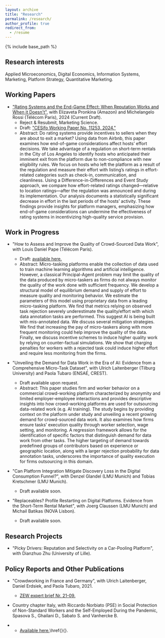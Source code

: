 ```yaml
---
layout: archive
title: "Research"
permalink: /research/
author_profile: true
redirect_from:
  - /resume
---
```


{% include base_path %}

Research interests
----- 
Applied Microeconomics, Digital Economics, Information Systems, Marketing, Platform Strategy, Quantitative Marketing.

Working Papers
----- 

* <a href="https://www.cesifo.org/en/publications/2024/working-paper/rating-systems-and-end-game-effect-when-reputation-works-and-when">"Rating Systems and the End-Game Effect: When Reputation Works and When it Doesn't"</a>, with Elizaveta Pronkina (Amazon) and Michelangelo Rossi (Télécom Paris), 2024 (Current Draft).
  * Reject & Resubmit, Marketing Science.
  * Draft: <a href="https://www.cesifo.org/en/publications/2024/working-paper/rating-systems-and-end-game-effect-when-reputation-works-and-when">"CESifo Working Paper No. 11253, 2024."</a>
  * Abstract: Do rating systems provide incentives to sellers when they are about to exit a market? Using data from Airbnb, this paper examines how end-of-game considerations affect hosts’ effort decisions. We take advantage of a regulation on short-term rentals in the City of Los Angeles to identify hosts who anticipated their imminent exit from the platform due to non-compliance with new eligibility rules. We focus on hosts who left the platform as a result of the regulation and measure their effort with listing’s ratings in effort-related categories such as check-in, communication, and cleanliness.
Using a Difference-in-Differences and Event Study approach, we compare how effort-related ratings changed—relative to location ratings—after the regulation was announced and during its implementation. Our analysis documents a statistically significant decrease in effort in the last periods of the hosts’ activity. These findings provide insights for platform managers, emphasizing how end-of-game considerations can undermine the effectiveness of rating systems in incentivizing high-quality service provision.

Work in Progress
-----

* "How to Assess and Improve the Quality of Crowd-Sourced Data Work", with Louis Daniel Pape (Télécom Paris).
  * Draft: <a href="https://www.dropbox.com/scl/fi/i0vmamm0uu8bray6utjmz/Quality_MW.pdf?rlkey=01j6c33ylpprjsdtu8z9ye4wa&dl=0">available here.</a>
  * Abstract: Micro-tasking platforms enable the collection of data used to train machine learning algorithms and artificial intelligence. However, a classical Principal-Agent problem may limit the quality of the data produced by micro-taskers as firms do not always monitor the quality of the work done with sufficient frequency.
We develop a structural model of equilibrium demand and supply of effort to measure quality and monitoring behavior. We estimate the parameters of this model using proprietary data from a leading micro-tasking platform. We find that metrics relying on observed task rejection severely underestimate the quality/effort with which data annotation tasks are performed. This suggest AI is being built with mis-annotated data. We discuss several mitigation strategies. We find that increasing the pay of micro-taskers along with more frequent monitoring could help improve the quality of the data. Finally, we discuss incentive schemes to induce higher quality work by relying on counter-factual simulations. We show that charging penalties for workers with a rejected task could induce higher effort and require less monitoring from the firms.

* "Unveiling the Demand for Data Work in the Era of AI: Evidence from a Comprehensive Micro-Task Dataset", with Ulrich Laitenberger (Tilburg University) and Paola Tubaro (ENSAE, CREST).
  * Draft available upon request.
  * Abstract: This paper studies firm and worker behavior on a commercial crowd-working platform characterized by anonymity and limited employer-employee interactions and provides descriptive insights into how crowd-working platforms are used for outsourcing data-related work (e.g. AI training). The study begins by providing context on the platform under study and unveiling a recent growing demand for crowd-sourced data work. It also examines how firms ensure tasks’ execution quality through worker selection, wage setting, and monitoring. A regression framework allows for the identification of specific factors that distinguish demand for data work from other tasks. The higher targeting of demand towards predefined groups of contributors based on experience or geographic location, along with a larger rejection probability for data annotation tasks, underscores the importance of quality execution for firms outsourcing in this domain.

* "Can Platform Integration Mitigate Discovery Loss in the Digital Consumption Funnel?", with Denzel Glandel (LMU Munich) and Tobias Kretschmer (LMU Munich).
  * Draft available soon.

* "Replaceables? Profile Restarting on Digital Platforms. Evidence from the Short-Term Rental Market", with Joerg Claussen (LMU Munich) and Michail Batikas (NOVA Lisbon).
  * Draft available soon.

Research Projects
-----
* "Picky Drivers: Reputation and Selectivity on a Car-Pooling Platform", with Dianzhuo Zhu (University of Lille).


Policy Reports and Other Publications
-----
 
* "Crowdworking in France and Germany", with Ulrich Laitenberger, Daniel Erdsiek, and Paola Tubaro, 2021.
  * <a href="https://www.zew.de/publikationen/crowdworking-in-france-and-germany" target="_blank" rel="noopener noreferrer">ZEW expert brief Nr. 21-09. </a>

* Country chapter Italy, with Riccardo Norbiato (PSE) in Social Protection of Non-Standard Workers and the Self-Employed During the Pandemic, Spasova S., Ghailani D., Sabato S. and Vanhercke B.
*  * <a href="[https://www.zew.de/publikationen/crowdworking-in-france-and-germany](https://www.etui.org/sites/default/files/2021-10/Social%20protection%20of%20non-standard%20workers%20and%20the%20self-employed%20during%20the%20pandemic-country%20chapters-2021.pdf)" target="_blank" rel="noopener noreferrer">Available here.</a>\href{}{}.
